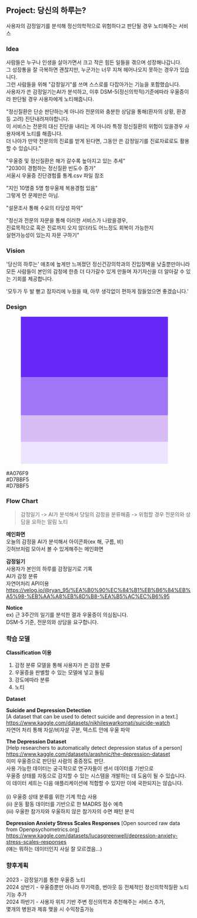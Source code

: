 ## Project: 당신의 하루는?
사용자의 감정일기를 분석해 정신의학적으로 위험하다고 판단될 경우 노티해주는 서비스

### Idea
사람들은 누구나 인생을 살아가면서 크고 작은 힘든 일들을 겪으며 성장해나갑니다.   
그 성장통을 잘 극복하면 괜찮지만, 누군가는 너무 지쳐 헤어나오지 못하는 경우가 있습니다.   
그런 사람들을 위해 "감정일기"를 쓰며 스스로를 다잡아가는 기능을 포함했습니다.   
사용자가 쓴 감정일기는AI가 분석하고, 이후 DSM-5(정신의학적)기준에따라 우울증이라 판단될 경우 사용자에게 노티해줍니다.   

"정신질환은 단순 판단하는게 아니라 전문의와 충분한 상담을 통해(환자의 상황, 환경 등 고려) 진단내려져야합니다.   
이 서비스는 전문의 대신 진단을 내리는 게 아니라 특정 정신질환의 위험이 있을경우 사용자에게 노티를 해줍니다.   
더 나아가 만약 전문의의 진료를 받게 된다면, 그동안 쓴 감정일기를 진료자료로도 활용할 수 있습니다."

"우울증 및 정신질환은 해가 갈수록 높아지고 있는 추세"<br>
"2030이 경험하는 정신질환 빈도수 증가"<br>
서울시 우울증 진단경험률 통계.csv 파일 참조<br>

"지인 10명중 5명 항우울제 복용경험 있음"<br>
그렇게 먼 문제만은 아님.<br>

"설문조사 통해 수요의 타당성 파악"<br>



"정신과 전문의 자문을 통해 이러한 서비스가 나왔을경우, <br>
진료목적으로 혹은 진료까지 오지 않더라도 어느정도 회복이 가능한지<br>
실현가능성이 있는지 자문 구하기"


### Vision
'당신의 하루는' 애초에 높게만 느껴졌던 정신건강의학과의 진입장벽을 낮출뿐만아니라<br>
모든 사람들이 본인의 감정에 한층 더 다가갈수 있게 만들며 자기자신을 더 알아갈 수 있는 기회를 제공합니다.<br>

'모두가 두 발 뻗고 잠자리에 누웠을 때, 아무 생각없이 편하게 잠들었으면 좋겠습니다.'

### Design
<figure>
    <img src="https://github.com/xxbeann/GCP_AI/blob/main/08_GCP%20%EA%B8%B0%EB%B0%98%20%ED%94%84%EB%A1%9C%EC%A0%9D%ED%8A%B8/Color%20Hunt%20Palette%206528f7a076f9d7bbf5ede4ff.png">
</figure>
#A076F9<br>
#D7BBF5<br>
#D7BBF5<br>

### Flow Chart

> 감정일기 -> AI가 분석해서 당일의 감정을 분류해줌 -> 위험할 경우 전문의와 상담을 요하는 알림 노티

**메인화면**<br>
오늘의 감정을 AI가 분석해서 아이콘화(ex 해, 구름, 비)<br>
깃허브처럼 모아서 볼 수 있게해주는 메인화면<br>

**감정일기**<br>
사용자가 본인의 하루를 감정일기로 기록<br>
AI가 감정 분류<br>
자연어처리 API이용<br>
https://velog.io/@ryan_95/%EA%B0%90%EC%84%B1%EB%B6%84%EB%A5%98-%EB%AA%A8%EB%8D%B8-%EA%B5%AC%EC%B6%95

**Notice**<br>
ex) 근 3주간의 일기를 분석한 결과 우울증이 의심됩니다.<br>
DSM-5 기준, 전문의와 상담을 요구합니다.

### 학습 모델

**Classification 이용**<br>

1. 감정 분류 모델을 통해 사용자가 쓴 감정 분류
2. 우울증을 판별할 수 있는 모델에 넣고 돌림
3. 강도에따라 분류
4. 노티

**Dataset**

**Suicide and Depression Detection**<br>
[A dataset that can be used to detect suicide and depression in a text.]<br>
https://www.kaggle.com/datasets/nikhileswarkomati/suicide-watch<br>
자연어 처리 통해 자살/비자살 구분, 텍스트 안에 우울 파악<br>

**The Depression Dataset**<br>
[Help researchers to automatically detect depression status of a person]<br>
https://www.kaggle.com/datasets/arashnic/the-depression-dataset<br>
이미 우울증으로 판단된 사람의 중증정도 판단.<br>
사용 가능한 데이터는 궁극적으로 연구자들이 센서 데이터를 기반으로<br>
우울증 상태를 자동으로 감지할 수 있는 시스템을 개발하는 데 도움이 될 수 있습니다.<br>
이 데이터 세트는 다음 애플리케이션에 적합할 수 있지만 이에 국한되지는 않습니다.<br>
<br>
(i) 우울증 상태 분류를 위한 기계 학습 사용<br>
(ii) 운동 활동 데이터를 기반으로 한 MADRS 점수 예측<br>
(iii) 우울한 참가자와 우울하지 않은 참가자의 수면 패턴 분석<br>

**Depression Anxiety Stress Scales Responses**
[Open sourced raw data from Openpsychometrics.org]<br>
https://www.kaggle.com/datasets/lucasgreenwell/depression-anxiety-stress-scales-responses<br>
(얘는 뭐하는 데이터인지 사실 잘 모르겠음...)

### 향후계획
2023 - 감정일기를 통한 우울증 노티<br>
2024 상반기 - 우울증뿐만 아니라 무기력증, 번아웃 등 전체적인 정신의학적질환 노티기능 추가<br>
2024 하반기 - 사용자 위치 기반 주변 정신의학과 추천해주는 서비스 추가,<br>
몇개의 병원과 제휴 맺을 시 수익창출가능

